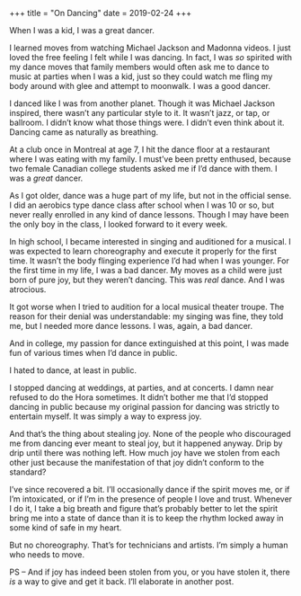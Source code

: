 +++
title = "On Dancing"
date = 2019-02-24
+++

When I was a kid, I was a great dancer. 

I learned moves from watching Michael Jackson and Madonna videos. I just loved the free feeling I felt while I was dancing. In fact, I was _so_ spirited with my dance moves that family members would often ask me to dance to music at parties when I was a kid, just so they could watch me fling my body around with glee and attempt to moonwalk. I was a good dancer.

I danced like I was from another planet. Though it was Michael Jackson inspired, there wasn’t any particular style to it. It wasn’t jazz, or tap, or ballroom. I didn’t know what those things were. I didn’t even think about it. Dancing came as naturally as breathing.

At a club once in Montreal at age 7, I hit the dance floor at a restaurant where I was eating with my family. I must’ve been pretty enthused, because two female Canadian college students asked me if I’d dance with them. I was a _great_ dancer. 

As I got older, dance was a huge part of my life, but not in the official sense. I did an aerobics type dance class after school when I was 10 or so, but never really enrolled in any kind of dance lessons. Though I may have been the only boy in the class, I looked forward to it every week. 

In high school, I became interested in singing and auditioned for a musical. I was expected to learn choreography and execute it properly for the first time. It wasn’t the body flinging experience I’d had when I was younger. For the first time in my life, I was a bad dancer. My moves as a child were just born of pure joy, but they weren’t dancing. This was _real_ dance. And I was atrocious.

It got worse when I tried to audition for a local musical theater troupe. The reason for their denial was understandable: my singing was fine, they told me, but I needed more dance lessons. I was, again, a bad dancer.

And in college, my passion for dance extinguished at this point, I was made fun of various times when I’d dance in public. 

I hated to dance, at least in public.

I stopped dancing at weddings, at parties, and at concerts. I damn near refused to do the Hora sometimes. It didn’t bother me that I’d stopped dancing in public because my original passion for dancing was strictly to entertain myself. It was simply a way to express joy.

And that’s the thing about stealing joy. None of the people who discouraged me from dancing ever meant to steal joy, but it happened anyway. Drip by drip until there was nothing left. How much joy have we stolen from each other just because the manifestation of that joy didn’t conform to the standard?

I’ve since recovered a bit. I’ll occasionally dance if the spirit moves me, or if I’m intoxicated, or if I’m in the presence of people I love and trust. Whenever I do it, I take a big breath and figure that’s probably better to let the spirit bring me into a state of dance than it is to keep the rhythm locked away in some kind of safe in my heart. 

<p dir="ltr">
  But no choreography. That’s for technicians and artists. I’m simply a human who needs to move.
</p>

<p dir="ltr">
  PS &#8211; And if joy has indeed been stolen from you, or you have stolen it, there <em>is </em>a way to give and get it back. I’ll elaborate in another post.
</p>